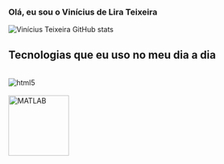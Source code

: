 ### Olá, eu sou o Vinícius de Lira Teixeira

![Vinícius Teixeira GitHub stats](https://github-readme-stats.vercel.app/api?username=vteixeira007&show_icons=true&theme=highcontrast)

## Tecnologias que eu uso no meu dia a dia

<div style="display: inline_block"><br/>
  <img align="center" alt="html5" src="https://img.shields.io/badge/MATLAB-R2023a-blue?logo=mathworks&logoColor=white" />
</div>


<div style="display: inline_block"><br/>
  <a href="https://www.mathworks.com/products/matlab.html" target="_blank">
    <img align="center" alt="MATLAB" src="https://upload.wikimedia.org/wikipedia/commons/2/21/Matlab_Logo.png" width="120"/>
  </a>
</div>



